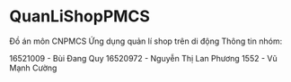 # QuanLiShopPMCS
Đồ án môn CNPMCS
Ứng dụng quản lí shop trên di động
Thông tin nhóm:


16521009 - Bùi Đang Quy
16520972 - Nguyễn Thị Lan Phương
1552     - Vũ Mạnh Cường
